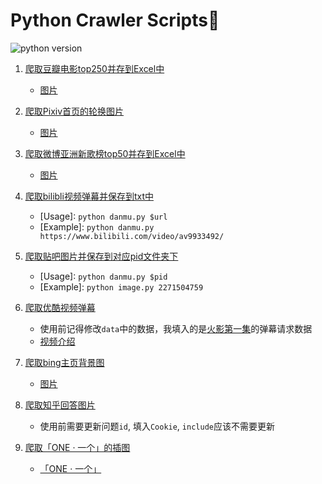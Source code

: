 # Python Crawler Scripts:space_invader:
![python version](https://img.shields.io/badge/python-3.5-brightgreen.svg)

1. [爬取豆瓣电影top250并存到Excel中](https://github.com/LewisTian/Python/blob/master/douban/MovieTop250.py)
    - [图片](https://github.com/LewisTian/Crawler/blob/master/douban/movieTop250.png "douban")

2. [爬取Pixiv首页的轮换图片](https://github.com/LewisTian/Python/blob/master/pixiv/cover.py)
    - [图片](https://github.com/LewisTian/Python/blob/master/pixiv/pixiv.png "Pixiv")

3. [爬取微博亚洲新歌榜top50并存到Excel中](https://github.com/LewisTian/Python/blob/master/weibo/NewSongTop50.py)
    - [图片](https://github.com/LewisTian/Python/blob/master/weibo/weibo.png "weibo")

4. [爬取bilibli视频弹幕并保存到txt中](https://github.com/LewisTian/Python/blob/master/bilibili/danmu.py)
    - [Usage]: `python danmu.py $url`
    - [Example]: `python danmu.py https://www.bilibili.com/video/av9933492/`

5. [爬取贴吧图片并保存到对应pid文件夹下](https://github.com/LewisTian/Python/blob/master/tieba/image.py)
    - [Usage]: `python danmu.py $pid`
    - [Example]: `python image.py 2271504759`

6. [爬取优酷视频弹幕](https://github.com/LewisTian/Python/blob/master/youku/danmu.py)
    - 使用前记得修改`data`中的数据，我填入的是[火影第一集](http://v.youku.com/v_show/id_XNTQwMTgxMTE2.html)的弹幕请求数据
    - [视频介绍](https://www.bilibili.com/video/av13784309/)

7. [爬取bing主页背景图](https://github.com/LewisTian/Python/blob/master/bing/cover.py)
    - [图片](https://cn.bing.com/az/hprichbg/rb/ChamonixClouds_ZH-CN7700889231_1920x1080.jpg "bing")

8. [爬取知乎回答图片](https://github.com/LewisTian/Python/blob/master/zhihu/image.py)
    - 使用前需要更新问题`id`, 填入`Cookie`, `include`应该不需要更新

9. [爬取「ONE · 一个」的插图](https://github.com/LewisTian/Python/blob/master/one/image.py)
    - [「ONE · 一个」](http://www.wufazhuce.com/)
